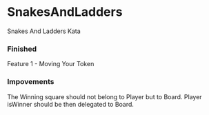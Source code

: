 # SnakesAndLadders
Snakes And Ladders Kata 

### Finished
Feature 1 - Moving Your Token


### Impovements
The Winning square should not belong to Player but to Board.
Player isWinner should be then delegated to Board.
